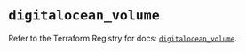 # `digitalocean_volume`

Refer to the Terraform Registry for docs: [`digitalocean_volume`](https://registry.terraform.io/providers/digitalocean/digitalocean/2.39.2/docs/resources/volume).
